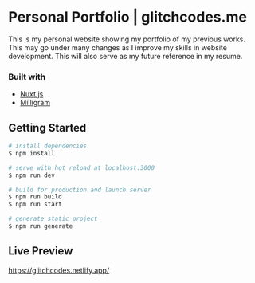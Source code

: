 # Personal Portfolio | glitchcodes.me

This is my personal website showing my portfolio of my previous works. This may go under many changes as I improve
my skills in website development. This will also serve as my future reference in my resume.

### Built with
* [Nuxt.js](https://nuxtjs.org/)
* [Milligram](https://milligram.io/)

## Getting Started

```bash
# install dependencies
$ npm install

# serve with hot reload at localhost:3000
$ npm run dev

# build for production and launch server
$ npm run build
$ npm run start

# generate static project
$ npm run generate
```

## Live Preview
https://glitchcodes.netlify.app/
